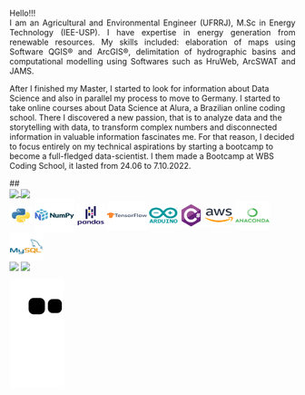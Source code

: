 <p align="justify" font="Arial">
Hello!!! </br>
  I am an Agricultural and Environmental Engineer (UFRRJ), M.Sc in Energy Technology (IEE-USP). I have expertise in energy generation from renewable resources. My skills included: elaboration of maps using Software QGIS® and ArcGIS®, delimitation of hydrographic basins and computational modelling using Softwares such as HruWeb, ArcSWAT and JAMS.</br>
<p font-family:"Arial" font-size: 2em;  >
After I finished my Master, I started to look for information about Data Science and also in parallel my process to move to Germany. I started to take online courses about Data Science at Alura, a Brazilian online coding school. There I discovered a new passion, that is to analyze data and the storytelling with data, to transform complex numbers and disconnected information in valuable information fascinates me. For that reason, I decided to focus entirely on my technical aspirations by starting a bootcamp to become a full-fledged data-scientist. I them made a Bootcamp at WBS Coding School, it lasted from 24.06 to 7.10.2022.  
</p>
##
<div style="display: inline_block">
<a href="https://github.com/icaromisquita/github-readme-stats">
  <img align="center" height="180em" src="https://github-readme-stats.vercel.app/api?username=icaromisquita&count_private=true&show_icons=true&theme=dark"" />
</a>
<a href="https://github.com/icaromisquita/github-readme-stats">
  <img align="center" height="180em" src="https://github-readme-stats.vercel.app/api/top-langs/?username=icaromisquita" />
</a>
</div>  
<div style="display: inline_block">
  <img align="center" alt="Icaro-Python" height="30" width="40" src="https://raw.githubusercontent.com/devicons/devicon/master/icons/python/python-original.svg">
  <img align="center" alt="Icaro-Numpy" height="60" width="70" src="https://raw.githubusercontent.com/devicons/devicon/master/icons/numpy/numpy-original-wordmark.svg">
  <img align="center" alt="Icaro-Pandas" height="40" width="50" src="https://raw.githubusercontent.com/devicons/devicon/master/icons/pandas/pandas-original-wordmark.svg">
  <img align="center" alt="Icaro-TensorFlow" height="50" width="70" src="https://raw.githubusercontent.com/devicons/devicon/master/icons/tensorflow/tensorflow-original-wordmark.svg">
  <img align="center" alt="Icaro-Arduino" height="40" width="50" src="https://raw.githubusercontent.com/devicons/devicon/master/icons/arduino/arduino-original-wordmark.svg">
  <img align="center" alt="Icaro-C" height="40" width="40" src="https://raw.githubusercontent.com/devicons/devicon/master/icons/csharp/csharp-original.svg">
  <img align="center" alt="Icaro-Amazon" height="40" width="50" src="https://raw.githubusercontent.com/devicons/devicon/master/icons/amazonwebservices/amazonwebservices-original-wordmark.svg">
  <img align="center" alt="Icaro-Anaconda" height="50" width="60" src="https://raw.githubusercontent.com/devicons/devicon/master/icons/anaconda/anaconda-original-wordmark.svg">
  <img align="center" alt="Icaro-MySQL" height="50" width="60" src="https://raw.githubusercontent.com/devicons/devicon/master/icons/mysql/mysql-original-wordmark.svg">
</div>
<div>  
  <a href="mailto:icaromisquita@gmail.com"> <img align="center" src="https://img.shields.io/badge/Gmail-D14836?style=for-the-badge&logo=gmail&logoColor=white" target= "_blank"></a>
  <a href="https://www.linkedin.com/in/icaro-da-silva-misquita"> <img align="center" src="https://img.shields.io/badge/LinkedIn-0077B5?style=for-the-badge&logo=linkedin&logoColor=white" target= "_blank"></a>
</div> 

![snake gif](https://github.com/icaromisquita/icaromisquita/blob/output/github-contribution-grid-snake.svg)
